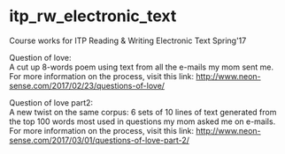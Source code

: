 # itp_rw_electronic_text
Course works for ITP Reading &amp; Writing Electronic Text Spring'17

Question of love: <br>
A cut up 8-words poem using text from all the e-mails my mom sent me. <br>
For more information on the process, visit this link: http://www.neon-sense.com/2017/02/23/questions-of-love/ <br>

Question of love part2: <br>
A new twist on the same corpus: 6 sets of 10 lines of text generated from the top 100 words most used in questions my mom asked me on e-mails. <br>
For more information on the process, visit this link: http://www.neon-sense.com/2017/03/01/questions-of-love-part-2/ <br>
